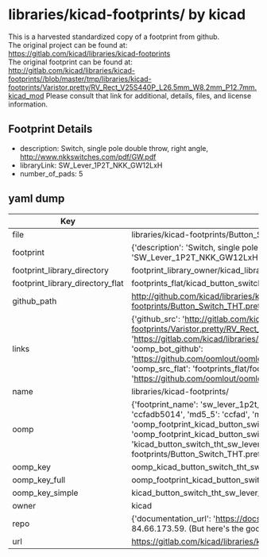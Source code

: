 # libraries/kicad-footprints/ by kicad  
This is a harvested standardized copy of a footprint from github.  
The original project can be found at:  
https://gitlab.com/kicad/libraries/kicad-footprints  
The original footprint can be found at:
http://gitlab.com/kicad/libraries/kicad-footprints//blob/master/tmp/libraries/kicad-footprints/Varistor.pretty/RV_Rect_V25S440P_L26.5mm_W8.2mm_P12.7mm.kicad_mod
Please consult that link for additional, details, files, and license information.  
## Footprint Details
* description: Switch, single pole double throw, right angle, http://www.nkkswitches.com/pdf/GW.pdf  
* libraryLink: SW_Lever_1P2T_NKK_GW12LxH  
* number_of_pads: 5  
## yaml dump  
| Key | Value |  
| --- | --- |  
| file | libraries/kicad-footprints/Button_Switch_THT.pretty/SW_Lever_1P2T_NKK_GW12LxH.kicad_mod |  
| footprint | {'description': 'Switch, single pole double throw, right angle, http://www.nkkswitches.com/pdf/GW.pdf', 'libraryLink': 'SW_Lever_1P2T_NKK_GW12LxH', 'number_of_pads': 5} |  
| footprint_library_directory | footprint_library_owner/kicad_libraries/kicad-footprints/ |  
| footprint_library_directory_flat | footprints_flat/kicad_button_switch_tht_sw_lever_1p2t_nkk_gw12lxh/working |  
| github_path | http://github.com/kicad/libraries/kicad-footprints//blob/master/tmp/libraries/kicad-footprints/Button_Switch_THT.pretty/SW_Lever_1P2T_NKK_GW12LxH.kicad_mod |  
| links | {'github_src': 'http://gitlab.com/kicad/libraries/kicad-footprints//blob/master/tmp/libraries/kicad-footprints/Varistor.pretty/RV_Rect_V25S440P_L26.5mm_W8.2mm_P12.7mm.kicad_mod', 'github_src_repo': 'https://gitlab.com/kicad/libraries/kicad-footprints', 'oomp_bot': 'footprints/kicad_button_switch_tht_sw_lever_1p2t_nkk_gw12lxh/working', 'oomp_bot_github': 'https://github.com/oomlout/oomlout_oomp_footprint_bot/tree/main/footprints/kicad_button_switch_tht_sw_lever_1p2t_nkk_gw12lxh/working', 'oomp_src_flat': 'footprints_flat/footprints_flat/kicad_button_switch_tht_sw_lever_1p2t_nkk_gw12lxh/working', 'oomp_src_flat_github': 'https://github.com/oomlout/oomlout_oomp_footprint_src/tree/main/footprints_flat/kicad_button_switch_tht_sw_lever_1p2t_nkk_gw12lxh/working'} |  
| name | libraries/kicad-footprints/ |  
| oomp | {'footprint_name': 'sw_lever_1p2t_nkk_gw12lxh', 'library_name': 'button_switch_tht', 'md5': 'ccfadb5014dc688996dfbe60c33c3e55', 'md5_10': 'ccfadb5014', 'md5_5': 'ccfad', 'md5_6': 'ccfadb', 'oomp_key': 'oomp_kicad_button_switch_tht_sw_lever_1p2t_nkk_gw12lxh', 'oomp_key_extra': 'oomp_footprint_kicad_button_switch_tht_sw_lever_1p2t_nkk_gw12lxh', 'oomp_key_full': 'oomp_footprint_kicad_button_switch_tht_sw_lever_1p2t_nkk_gw12lxh_ccfadb', 'oomp_key_simple': 'kicad_button_switch_tht_sw_lever_1p2t_nkk_gw12lxh', 'original_filename': 'libraries/kicad-footprints/Button_Switch_THT.pretty/SW_Lever_1P2T_NKK_GW12LxH.kicad_mod', 'owner_name': 'kicad'} |  
| oomp_key | oomp_kicad_button_switch_tht_sw_lever_1p2t_nkk_gw12lxh |  
| oomp_key_full | oomp_footprint_kicad_button_switch_tht_sw_lever_1p2t_nkk_gw12lxh |  
| oomp_key_simple | kicad_button_switch_tht_sw_lever_1p2t_nkk_gw12lxh |  
| owner | kicad |  
| repo | {'documentation_url': 'https://docs.github.com/rest/overview/resources-in-the-rest-api#rate-limiting', 'message': "API rate limit exceeded for 84.66.173.59. (But here's the good news: Authenticated requests get a higher rate limit. Check out the documentation for more details.)"} |  
| url | https://gitlab.com/kicad/libraries/kicad-footprints |  

